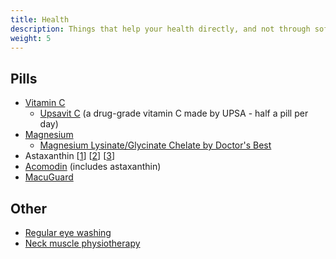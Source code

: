 ```yaml
---
title: Health
description: Things that help your health directly, and not through software or hardware
weight: 5
---
```

## Pills

* [Vitamin C](https://ledstrain.org/d/334-treatments-desensitization-pills-exercises-solutions/219)
    * [Upsavit C](https://ledstrain.org/d/1374-exophoriaaccommodation-spasmastigmatism-what-should-i-do/12) (a drug-grade vitamin C made by UPSA - half a pill per day)
* [Magnesium](https://ledstrain.org/d/334-treatments-desensitization-pills-exercises-solutions/219)
    * [Magnesium Lysinate/Glycinate Chelate by Doctor's Best](https://ledstrain.org/d/334-treatments-desensitization-pills-exercises-solutions/219)
* Astaxanthin [[1](https://ledstrain.org/d/316-lutein/9)] [[2](https://ledstrain.org/d/514-blue-light-photophobia-eyestrain-muscle-spasms-pain-twitching/57)] [[3](https://ledstrain.org/d/81-non-pwm-sufferer-narrowed-down-to-blue-light-sensitivity-or-overuse/4)]
* [Acomodin](https://ledstrain.org/d/334-treatments-desensitization-pills-exercises-solutions/219) (includes astaxanthin)
* [MacuGuard](https://ledstrain.org/d/1195-supplement-that-helps-my-semi-success-story)

## Other

* [Regular eye washing](https://ledstrain.org/d/334-treatments-desensitization-pills-exercises-solutions/219)
* [Neck muscle physiotherapy](https://ledstrain.org/d/938-check-your-neck-muscles)
